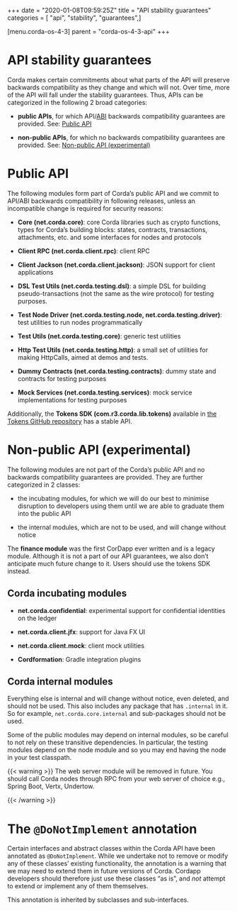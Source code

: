 +++
date = "2020-01-08T09:59:25Z"
title = "API stability guarantees"
categories = [ "api", "stability", "guarantees",]

[menu.corda-os-4-3]
parent = "corda-os-4-3-api"
+++


# API stability guarantees

Corda makes certain commitments about what parts of the API will preserve backwards compatibility as they change and
            which will not. Over time, more of the API will fall under the stability guarantees. Thus, APIs can be categorized in the following 2 broad categories:


* **public APIs**, for which API/[ABI](https://en.wikipedia.org/wiki/Application_binary_interface) backwards compatibility guarantees are provided. See: [Public API](#public-api)


* **non-public APIs**, for which no backwards compatibility guarantees are provided. See: [Non-public API (experimental)](#non-public-api)



# Public API

The following modules form part of Corda’s public API and we commit to API/ABI backwards compatibility in following releases, unless an incompatible change is required for security reasons:


* **Core (net.corda.core)**: core Corda libraries such as crypto functions, types for Corda’s building blocks: states, contracts, transactions, attachments, etc. and some interfaces for nodes and protocols


* **Client RPC (net.corda.client.rpc)**: client RPC


* **Client Jackson (net.corda.client.jackson)**: JSON support for client applications


* **DSL Test Utils (net.corda.testing.dsl)**: a simple DSL for building pseudo-transactions (not the same as the wire protocol) for testing purposes.


* **Test Node Driver (net.corda.testing.node, net.corda.testing.driver)**: test utilities to run nodes programmatically


* **Test Utils (net.corda.testing.core)**: generic test utilities


* **Http Test Utils (net.corda.testing.http)**: a small set of utilities for making HttpCalls, aimed at demos and tests.


* **Dummy Contracts (net.corda.testing.contracts)**: dummy state and contracts for testing purposes


* **Mock Services (net.corda.testing.services)**: mock service implementations for testing purposes


Additionally, the **Tokens SDK (com.r3.corda.lib.tokens)** available in [the Tokens GitHub repository](https://github.com/corda/token-sdk)
            has a stable API.


# Non-public API (experimental)

The following modules are not part of the Corda’s public API and no backwards compatibility guarantees are provided. They are further categorized in 2 classes:


* the incubating modules, for which we will do our best to minimise disruption to developers using them until we are able to graduate them into the public API


* the internal modules, which are not to be used, and will change without notice


The **finance module** was the first CorDapp ever written and is a legacy module. Although it is not a part of our API guarantees, we also
            don’t anticipate much future change to it. Users should use the tokens SDK instead.


## Corda incubating modules


* **net.corda.confidential**: experimental support for confidential identities on the ledger


* **net.corda.client.jfx**: support for Java FX UI


* **net.corda.client.mock**: client mock utilities


* **Cordformation**: Gradle integration plugins



## Corda internal modules

Everything else is internal and will change without notice, even deleted, and should not be used. This also includes any package that has
                `.internal` in it. So for example, `net.corda.core.internal` and sub-packages should not be used.

Some of the public modules may depend on internal modules, so be careful to not rely on these transitive dependencies. In particular, the
                testing modules depend on the node module and so you may end having the node in your test classpath.


{{< warning >}}
The web server module will be removed in future. You should call Corda nodes through RPC from your web server of choice e.g., Spring Boot, Vertx, Undertow.

{{< /warning >}}


# The `@DoNotImplement` annotation

Certain interfaces and abstract classes within the Corda API have been annotated
            as `@DoNotImplement`. While we undertake not to remove or modify any of these classes’ existing
            functionality, the annotation is a warning that we may need to extend them in future versions of Corda.
            Cordapp developers should therefore just use these classes “as is”, and *not* attempt to extend or implement any of them themselves.

This annotation is inherited by subclasses and sub-interfaces.



